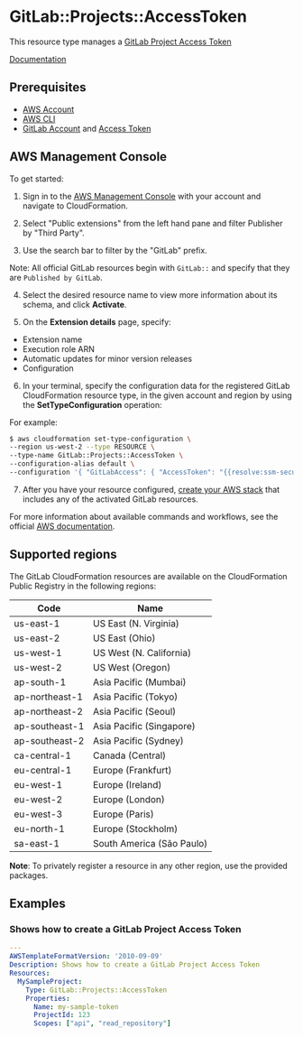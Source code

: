 # GitLab::Projects::AccessToken

This resource type manages a [GitLab Project Access Token][11]

[Documentation][26]

## Prerequisites
* [AWS Account][19]
* [AWS CLI][20]
* [GitLab Account][21] and [Access Token][22]
 
## AWS Management Console

To get started:

1. Sign in to the [AWS Management Console][23] with your account and navigate to CloudFormation.

2. Select "Public extensions" from the left hand pane and filter Publisher by "Third Party".

3. Use the search bar to filter by the "GitLab" prefix.

Note: All official GitLab resources begin with `GitLab::` and specify that they are `Published by GitLab`.

4. Select the desired resource name to view more information about its schema, and click **Activate**.

5. On the **Extension details** page, specify:
- Extension name
- Execution role ARN
- Automatic updates for minor version releases
- Configuration

6. In your terminal, specify the configuration data for the registered GitLab CloudFormation resource type, in the given account and region by using the **SetTypeConfiguration** operation:


For example:

  ```Bash
  $ aws cloudformation set-type-configuration \
  --region us-west-2 --type RESOURCE \
  --type-name GitLab::Projects::AccessToken \
  --configuration-alias default \
  --configuration '{ "GitLabAccess": { "AccessToken": "{{resolve:ssm-secure:/cfn/gitlab/token:1}}", "Url": "{{resolve:ssm-secure:/cfn/gitlab/url:1}}"}}'
  ```

7. After you have your resource configured, [create your AWS stack][24] that includes any of the activated GitLab resources.

For more information about available commands and workflows, see the official [AWS documentation][25].

## Supported regions

The GitLab CloudFormation resources are available on the CloudFormation Public Registry in the following regions:

| Code            | Name                      |
|-----------------|---------------------------|
| us-east-1       | US East (N. Virginia)     |
| us-east-2       | US East (Ohio)            |
| us-west-1       | US West (N. California)   |
| us-west-2       | US West (Oregon)          |
| ap-south-1      | Asia Pacific (Mumbai)     |
| ap-northeast-1  | Asia Pacific (Tokyo)      |
| ap-northeast-2  | Asia Pacific (Seoul)      |
| ap-southeast-1  | Asia Pacific (Singapore)  |
| ap-southeast-2  | Asia Pacific (Sydney)     |
| ca-central-1    | Canada (Central)          |
| eu-central-1    | Europe (Frankfurt)        |
| eu-west-1       | Europe (Ireland)          |
| eu-west-2       | Europe (London)           |
| eu-west-3       | Europe (Paris)            |
| eu-north-1      | Europe (Stockholm)        |
| sa-east-1       | South America (São Paulo) |

**Note**: To privately register a resource in any other region, use the provided packages.

## Examples

### Shows how to create a GitLab Project Access Token

```yaml
---
AWSTemplateFormatVersion: '2010-09-09'
Description: Shows how to create a GitLab Project Access Token
Resources:
  MySampleProject:
    Type: GitLab::Projects::AccessToken
    Properties:
      Name: my-sample-token
      ProjectId: 123
      Scopes: ["api", "read_repository"]
```

[1]: https://docs.aws.amazon.com/cloudformation-cli/latest/userguide/resource-types.html
[2]: https://docs.aws.amazon.com/AWSCloudFormation/latest/UserGuide/Welcome.html
[3]: https://docs.gitlab.com/ee/topics/git/tags.html
[4]: GitLab-Code-Tag
[5]: https://docs.gitlab.com/ee/user/group/#groups
[6]: GitLab-Groups-Group
[7]: https://docs.gitlab.com/ee/user/group/access_and_permissions.html
[8]: GitLab-Groups-GroupAccessToGroup
[9]: https://docs.gitlab.com/ee/user/group/manage.html#add-users-to-a-group
[10]: GitLab-Groups-UserMemberOfGroup
[11]: https://docs.gitlab.com/ee/user/project/settings/project_access_tokens.html#project-access-tokens
[12]: GitLab-Projects-AccessToken
[13]: https://docs.gitlab.com/ee/api/members.html#give-a-group-access-to-a-project
[14]: GitLab-Projects-GroupAccessToProject
[15]: https://docs.gitlab.com/ee/user/project/working_with_projects.html
[16]: GitLab-Projects-Project
[17]: https://docs.gitlab.com/ee/user/project/members/#add-users-to-a-project
[18]: GitLab-Projects-UserMemberOfProject
[19]: https://aws.amazon.com/account/
[20]: https://aws.amazon.com/cli/
[21]: https://about.gitlab.com/
[22]: https://docs.gitlab.com/ee/user/profile/personal_access_tokens.html
[23]: https://aws.amazon.com/console/
[24]: https://console.aws.amazon.com/cloudformation/home
[25]: https://docs.aws.amazon.com/AWSCloudFormation/latest/UserGuide/registry.html
[26]: ./docs/README.md
